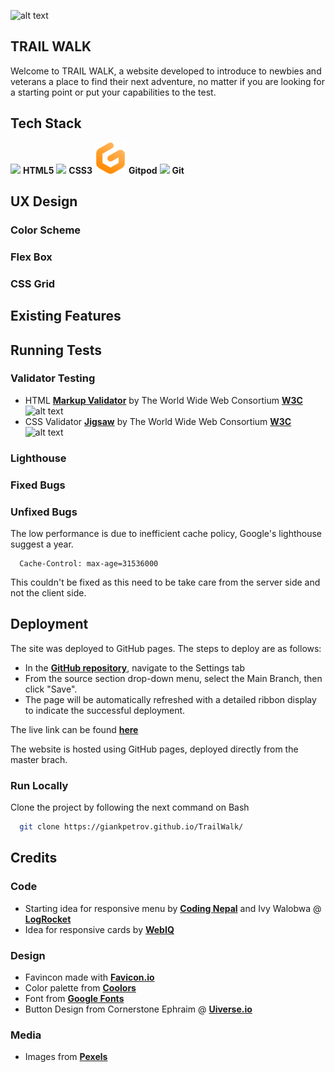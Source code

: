
![alt text](https://github.com/giankpetrov/TraillWalk/blob/main/readme/images/mockuppp1.PNG?raw=true)



## TRAIL WALK

Welcome to TRAIL WALK, a website developed to introduce to newbies and veterans a place to find their next adventure, no matter if you are looking for a starting point or put your capabilities to the test.


## Tech Stack

<img height="50" src="https://user-images.githubusercontent.com/25181517/117447535-f00a3a00-af3d-11eb-89bf-45aaf56dbaf1.png"> **HTML5**
<img height="50" src="https://user-images.githubusercontent.com/25181517/183898674-75a4a1b1-f960-4ea9-abcb-637170a00a75.png"> **CSS3**
<img height="50" src="https://raw.githubusercontent.com/gitpod-io/gitpod/master/components/dashboard/src/icons/gitpod.svg"> **Gitpod**
<img height="50" src="https://user-images.githubusercontent.com/25181517/117364277-fc4eb280-aebd-11eb-8769-a3583c6a2037.png"> **Git**
## UX Design

### Color Scheme 

### Flex Box

### CSS Grid
## Existing Features
## Running Tests

### Validator Testing
- HTML **[Markup Validator](https://validator.w3.org/)** by The World Wide Web Consortium **[W3C](https://www.w3.org/)**
![alt text](https://giankpetrov.github.io/TrailWalk/readme/images/.PNG?raw=true)
- CSS Validator **[Jigsaw](https://jigsaw.w3.org/css-validator/)** by The World Wide Web Consortium **[W3C](https://www.w3.org/)**
![alt text](https://github.com/giankpetrov/TraillWalk/blob/main/readme/images/CSSvalidator.PNG?raw=true)
### Lighthouse



### Fixed Bugs



### Unfixed Bugs


The low performance is due to inefficient cache policy, Google's lighthouse suggest a year.
```code
  Cache-Control: max-age=31536000
```
This couldn't be fixed as this need to be take care from the server side and not the client side.



## Deployment

The site was deployed to GitHub pages. The steps to deploy are as follows:

- In the **[GitHub repository](https://github.com/giankpetrov/TrailWalk)**, navigate to the Settings tab
- From the source section drop-down menu, select the Main Branch, then click "Save".
- The page will be automatically refreshed with a detailed ribbon display to indicate the successful deployment.

The live link can be found **[here](https://giankpetrov.github.io/TraillWalk/)**

The website is hosted using GitHub pages, deployed directly from the master brach.

### Run Locally

Clone the project by following the next command on Bash

```bash
  git clone https://giankpetrov.github.io/TrailWalk/
```
## Credits

### Code
- Starting idea for responsive menu by **[Coding Nepal](https://www.youtube.com/c/CodingNepal)** and Ivy Walobwa @ **[LogRocket](https://blog.logrocket.com/create-responsive-mobile-menu-with-css-no-javascript/)**
- Idea for responsive cards by **[WebIQ](https://www.youtube.com/channel/UCHOsrjb9LdqH7HEHGocm6lQ)**

### Design
- Favincon made with **[Favicon.io](https://favicon.io/)**
- Color palette from **[Coolors](https://coolors.co/)**
- Font from **[Google Fonts](https://fonts.google.com/)**
- Button Design from Cornerstone Ephraim @ **[Uiverse.io](https://uiverse.io/detail/Cornerstone-04/chatty-eel-89)**

### Media
- Images from **[Pexels](https://www.pexels.com/)**
